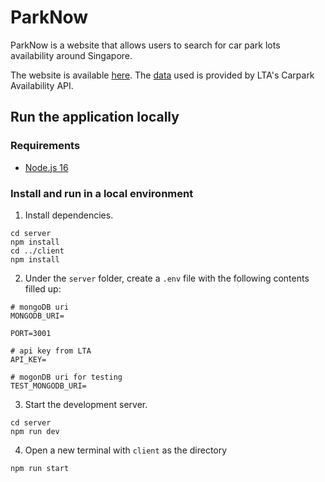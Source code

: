 # ParkNow

ParkNow is a website that allows users to search for car park lots availability around Singapore. 

The website is available [here](https://parknow.fly.dev/). The [data](https://datamall.lta.gov.sg/content/datamall/en.html) used is provided by LTA's Carpark Availability API.

## Run the application locally

### Requirements
- [Node.js 16](https://nodejs.org/download/release/v16.18.1/)

### Install and run in a local environment
1. Install dependencies.
```
cd server
npm install
cd ../client
npm install
```
2. Under the `server` folder, create a `.env` file with the following contents filled up:
```
# mongoDB uri
MONGODB_URI=

PORT=3001

# api key from LTA
API_KEY=

# mogonDB uri for testing
TEST_MONGODB_URI=
```
3. Start the development server.
```
cd server
npm run dev
```
4. Open a new terminal with `client` as the directory
```
npm run start
```
